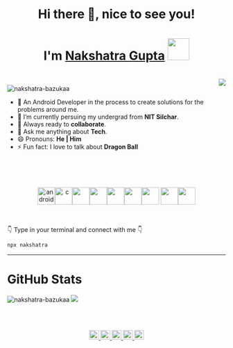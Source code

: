 <h1 align="center">Hi there 👋, nice to see you!</h1>
<h1 align="center">I'm <a href="https://nakshatra-bazukaa.github.io/">Nakshatra Gupta</a> <img src="https://media0.giphy.com/media/dieGgjBPDS9jy/giphy.gif" width="50"></h1>

<br>

<img align='right' src="https://media4.giphy.com/media/1C8bHHJturSx2/giphy.gif?cid=ecf05e47n9c72ma5ensnthsz0e601zagbrbuz9eabfe64i3y&rid=giphy.gif" >

<p align="left"> <img src="https://komarev.com/ghpvc/?username=nakshatra-bazukaa" alt="nakshatra-bazukaa" /> </p>

- 🔭 An Android Developer in the process to create solutions for the problems around me.
- 🌱 I’m currently persuing my undergrad from **NIT Silchar**.
- 👯 Always ready to **collaborate**.
- 💬 Ask me anything about **Tech**.
- 😄 Pronouns: **He | Him**
- ⚡ Fun fact: I love to talk about **Dragon Ball**

<br>
<br>
<br>

<p align="center">
<img src="https://devicons.github.io/devicon/devicon.git/icons/android/android-original-wordmark.svg" alt="android" width="40" height="40"/><img src="https://devicons.github.io/devicon/devicon.git/icons/c/c-original.svg" alt="c" width="40" height="40"/><img src="https://devicons.github.io/devicon/devicon.git/icons/cplusplus/cplusplus-original.svg" width="40" height="40"/><img src="https://devicons.github.io/devicon/devicon.git/icons/github/github-original.svg" width="40" height="40"/><img src="https://devicons.github.io/devicon/devicon.git/icons/javascript/javascript-original.svg" width="40" height="40"/><img src="https://devicons.github.io/devicon/devicon.git/icons/jquery/jquery-original.svg" width="40" height="40"/><img src="https://devicons.github.io/devicon/devicon.git/icons/nodejs/nodejs-original.svg" width="40" height="40"/>
<img src="https://devicons.github.io/devicon/devicon.git/icons/python/python-original.svg" width="40" height="40"/><img src="https://devicons.github.io/devicon/devicon.git/icons/java/java-original.svg" width="40" height="40"/>
<p/>

<br>

👇 Type in your terminal and connect with me 👇

```bash
npx nakshatra
```
---

<h1>GitHub Stats</h1>
<p align="centre"> 
  <img src="https://github-readme-stats.vercel.app/api?username=nakshatra-bazukaa&show_icons=true&theme=gotham" alt="nakshatra-bazukaa" />
  <img src="https://github-readme-stats.vercel.app/api/top-langs/?username=nakshatra-bazukaa&layout=compact&card_width=250&hide_border=true&theme=gotham"/>
</p>

<br>
<br>


<p align="center">
<a href="https://twitter.com/bazukaaNaksh">
  <img align="centre" alt="Nakshatra's Twitter | Twitter" width="22px" src="https://cdn.jsdelivr.net/npm/simple-icons@v3/icons/twitter.svg" />
</a>
<a href="https://www.linkedin.com/in/nakshatra-gupta-0199b9181/">
  <img align="centre" alt="Nakshatra's LinkdeIN" width="22px" src="https://cdn.jsdelivr.net/npm/simple-icons@v3/icons/linkedin.svg" />
</a>
<a href="https://t.me/nakshatraBazukaa">
  <img align="centre" alt="Nakshatra's Telegram" width="22px" src="https://cdn.jsdelivr.net/npm/simple-icons@v3/icons/telegram.svg" />
</a>
<a href="https://www.instagram.com/nakshatra_bazukaa/">
  <img align="centre" alt="Nakshatra's Instagram" width="22px" src="https://cdn.jsdelivr.net/npm/simple-icons@v3/icons/instagram.svg" />
</a>
<a href="https://www.facebook.com/nakshatra.gupta.90/">
  <img align="centre" alt="Nakshatra's Instagram" width="22px" src="https://cdn.jsdelivr.net/npm/simple-icons@v3/icons/facebook.svg" />
</a>
<p/>
